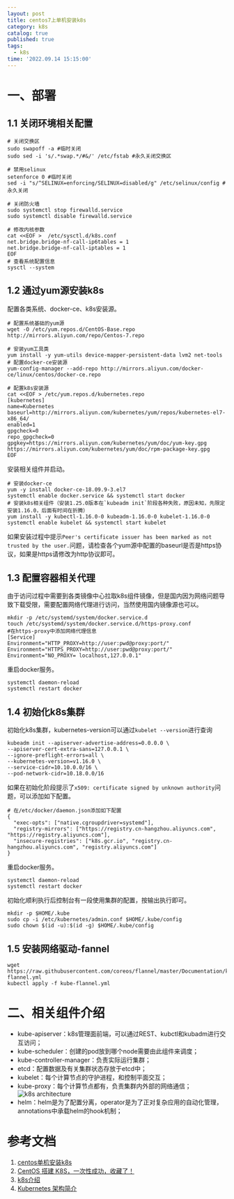 ```yaml
---
layout: post
title: centos7上单机安装k8s
category: k8s
catalog: true
published: true
tags:
  - k8s
time: '2022.09.14 15:15:00'
---
```

# 一、部署
## 1.1 关闭环境相关配置
```
# 关闭交换区
sudo swapoff -a #临时关闭 
sudo sed -i 's/.*swap.*/#&/' /etc/fstab #永久关闭交换区

# 禁用selinux
setenforce 0 #临时关闭
sed -i "s/^SELINUX=enforcing/SELINUX=disabled/g" /etc/selinux/config #永久关闭

# 关闭防火墙
sudo systemctl stop firewalld.service
sudo systemctl disable firewalld.service

# 修改内核参数
cat <<EOF >  /etc/sysctl.d/k8s.conf
net.bridge.bridge-nf-call-ip6tables = 1
net.bridge.bridge-nf-call-iptables = 1
EOF
# 查看系统配置信息
sysctl --system
```

## 1.2 通过yum源安装k8s
配置各类系统、docker-ce、k8s安装源。
```
# 配置系统基础的yum源
wget -O /etc/yum.repos.d/CentOS-Base.repo http://mirrors.aliyun.com/repo/Centos-7.repo

# 安装yum工具类
yum install -y yum-utils device-mapper-persistent-data lvm2 net-tools
# 配置docker-ce安装源
yum-config-manager --add-repo http://mirrors.aliyun.com/docker-ce/linux/centos/docker-ce.repo

# 配置k8s安装源
cat <<EOF > /etc/yum.repos.d/kubernetes.repo
[kubernetes]
name=Kubernetes
baseurl=http://mirrors.aliyun.com/kubernetes/yum/repos/kubernetes-el7-x86_64/
enabled=1
gpgcheck=0
repo_gpgcheck=0
gpgkey=https://mirrors.aliyun.com/kubernetes/yum/doc/yum-key.gpg https://mirrors.aliyun.com/kubernetes/yum/doc/rpm-package-key.gpg
EOF
```
安装相关组件并启动。
```
# 安装docker-ce
yum -y install docker-ce-18.09.9-3.el7
systemctl enable docker.service && systemctl start docker
# 安装k8s相关组件（安装1.25.0版本在`kubeadm init`阶段各种失败，原因未知，先限定安装1.16.0，后面有时间在折腾）
yum install -y kubectl-1.16.0-0 kubeadm-1.16.0-0 kubelet-1.16.0-0
systemctl enable kubelet && systemctl start kubelet
```
如果安装过程中提示`Peer's certificate issuer has been marked as not trusted by the user.`问题，请检查各个yum源中配置的baseurl是否是https协议，如果是https请修改为http协议即可。

## 1.3 配置容器相关代理
由于访问过程中需要到各类镜像中心拉取k8s组件镜像，但是国内因为网络问题导致下载受限，需要配置网络代理进行访问，当然使用国内镜像源也可以。
```
mkdir -p /etc/systemd/system/docker.service.d
touch /etc/systemd/system/docker.service.d/https-proxy.conf
#在https-proxy中添加网络代理信息
[Service]
Environment="HTTP_PROXY=http://user:pwd@proxy:port/"
Environment="HTTPS_PROXY=http://user:pwd@proxy:port/"
Environment="NO_PROXY= localhost,127.0.0.1"
```
重启docker服务。
```
systemctl daemon-reload
systemctl restart docker
```

## 1.4 初始化k8s集群
初始化k8s集群，kubernetes-version可以通过`kubelet --version`进行查询
```
kubeadm init --apiserver-advertise-address=0.0.0.0 \
--apiserver-cert-extra-sans=127.0.0.1 \
--ignore-preflight-errors=all \
--kubernetes-version=v1.16.0 \
--service-cidr=10.10.0.0/16 \
--pod-network-cidr=10.18.0.0/16
```
如果在初始化阶段提示了`x509: certificate signed by unknown authority`问题，可以添加如下配置。
```
# 在/etc/docker/daemon.json添加如下配置
{
  "exec-opts": ["native.cgroupdriver=systemd"],
  "registry-mirrors": ["https://registry.cn-hangzhou.aliyuncs.com", "https://registry.aliyuncs.com"],
  "insecure-registries": ["k8s.gcr.io", "registry.cn-hangzhou.aliyuncs.com", "registry.aliyuncs.com"]
}
```
重启docker服务。
```
systemctl daemon-reload
systemctl restart docker
```
初始化顺利执行后控制台有一段使用集群的配置，按输出执行即可。
```
mkdir -p $HOME/.kube
sudo cp -i /etc/kubernetes/admin.conf $HOME/.kube/config
sudo chown $(id -u):$(id -g) $HOME/.kube/config
```

## 1.5 安装网络驱动-fannel
```
wget https://raw.githubusercontent.com/coreos/flannel/master/Documentation/kube-flannel.yml
kubectl apply -f kube-flannel.yml
```

# 二、相关组件介绍
- kube-apiserver：k8s管理面前端，可以通过REST、kubctl和kubadm进行交互访问；
- kube-scheduler：创建的pod放到哪个node需要由此组件来调度；
- kube-controller-manager：负责实际运行集群；
- etcd：配置数据及有关集群状态存放于etcd中；
- kubelet：每个计算节点的守护进程，和控制平面交互；
- kube-proxy：每个计算节点都有，负责集群内外部的网络通信；
![k8s architecture](https://www.redhat.com/cms/managed-files/kubernetes_diagram-v3-770x717_0.svg)
- helm：helm是为了配置分离，operator是为了正对复杂应用的自动化管理，annotations中承载helm的hook机制；

# 参考文档
1. [centos单机安装k8s](https://blog.51cto.com/u_15144750/3113358)
2. [CentOS 搭建 K8S，一次性成功，收藏了！](https://segmentfault.com/a/1190000037682150)
3. [k8s介绍](https://kubernetes.io/zh-cn/docs/concepts/services-networking/ingress-controllers/)
4. [Kubernetes 架构简介](https://www.redhat.com/zh/topics/containers/kubernetes-architecture)